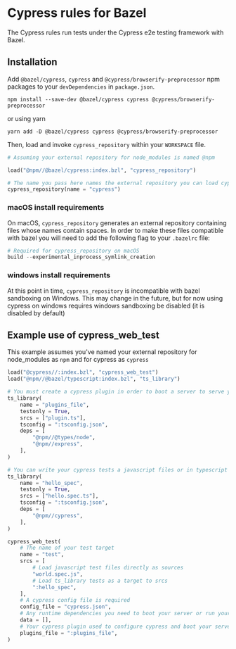# Cypress rules for Bazel

The Cypress rules run tests under the Cypress e2e testing framework with Bazel.

## Installation

Add `@bazel/cypress`, `cypress` and `@cypress/browserify-preprocessor` npm packages to your `devDependencies` in `package.json`.

```
npm install --save-dev @bazel/cypress cypress @cypress/browserify-preprocessor
```
or using yarn
```
yarn add -D @bazel/cypress cypress @cypress/browserify-preprocessor
```

Then, load and invoke `cypress_repository` within your `WORKSPACE` file.

```python
# Assuming your external repository for node_modules is named @npm

load("@npm//@bazel/cypress:index.bzl", "cypress_repository")

# The name you pass here names the external repository you can load cypress_web_test from
cypress_repository(name = "cypress")
```

### macOS install requirements
On macOS, `cypress_repository` generates an external repository containing files whose names contain spaces. In order to make these files compatible with bazel you will need to add the following flag to your `.bazelrc` file:
```python
# Required for cypress_repository on macOS
build --experimental_inprocess_symlink_creation
```

### windows install requirements
At this point in time, `cypress_repository` is incompatible with bazel sandboxing on Windows. This may change in the future, but for now using cypress on windows requires windows sandboxing be disabled (it is disabled by default)

## Example use of cypress_web_test
This example assumes you've named your external repository for node_modules as `npm` and for cypress as `cypress`
```python
load("@cypress//:index.bzl", "cypress_web_test")
load("@npm//@bazel/typescript:index.bzl", "ts_library")

# You must create a cypress plugin in order to boot a server to serve your application. It can be written as a javascript file or in typescript using ts_library or ts_project.
ts_library(
    name = "plugins_file",
    testonly = True,
    srcs = ["plugin.ts"],
    tsconfig = ":tsconfig.json",
    deps = [
        "@npm//@types/node",
        "@npm//express",
    ],
)

# You can write your cypress tests a javascript files or in typescript using ts_library or ts_project.
ts_library(
    name = "hello_spec",
    testonly = True,
    srcs = ["hello.spec.ts"],
    tsconfig = ":tsconfig.json",
    deps = [
        "@npm//cypress",
    ],
)

cypress_web_test(
    # The name of your test target
    name = "test",
    srcs = [
        # Load javascript test files directly as sources
        "world.spec.js",
        # Load ts_library tests as a target to srcs
        ":hello_spec",
    ],
    # A cypress config file is required
    config_file = "cypress.json",
    # Any runtime dependencies you need to boot your server or run your tests
    data = [],
    # Your cypress plugin used to configure cypress and boot your server
    plugins_file = ":plugins_file",
)
```
